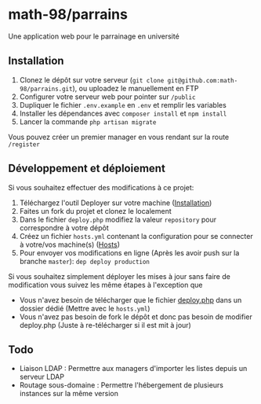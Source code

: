 # math-98/parrains

Une application web pour le parrainage en université

## Installation
 1. Clonez le dépôt sur votre serveur (`git clone git@github.com:math-98/parrains.git`), ou uploadez le manuellement en FTP
 1. Configurer votre serveur web pour pointer sur `/public`
 1. Dupliquer le fichier `.env.example` en `.env` et remplir les variables
 1. Installer les dépendances avec `composer install` et `npm install`
 1. Lancer la commande `php artisan migrate`
 
Vous pouvez créer un premier manager en vous rendant sur la route `/register`

## Développement et déploiement
Si vous souhaitez effectuer des modifications à ce projet:

 1. Téléchargez l'outil Deployer sur votre machine ([Installation](https://deployer.org/docs/installation.html))
 1. Faites un fork du projet et clonez le localement
 1. Dans le fichier `deploy.php` modifiez la valeur `repository` pour correspondre à votre dépôt
 1. Créez un fichier `hosts.yml` contenant la configuration pour se connecter à votre/vos machine(s) ([Hosts](https://deployer.org/docs/hosts.html))
 1. Pour envoyer vos modifications en ligne (Après les avoir push sur la branche `master`): `dep deploy production`

Si vous souhaitez simplement déployer les mises à jour sans faire de modification vous suivez les même étapes à l'exception que
 * Vous n'avez besoin de télécharger que le fichier [deploy.php](https://github.com/math-98/parrains/raw/master/deploy.php) dans un dossier dédié (Mettre avec le `hosts.yml`)
 * Vous n'avez pas besoin de fork le dépôt et donc pas besoin de modifier deploy.php (Juste à re-télécharger si il est mit à jour)

## Todo
 * Liaison LDAP : Permettre aux managers d'importer les listes depuis un serveur LDAP
 * Routage sous-domaine : Permettre l'hébergement de plusieurs instances sur la même version
